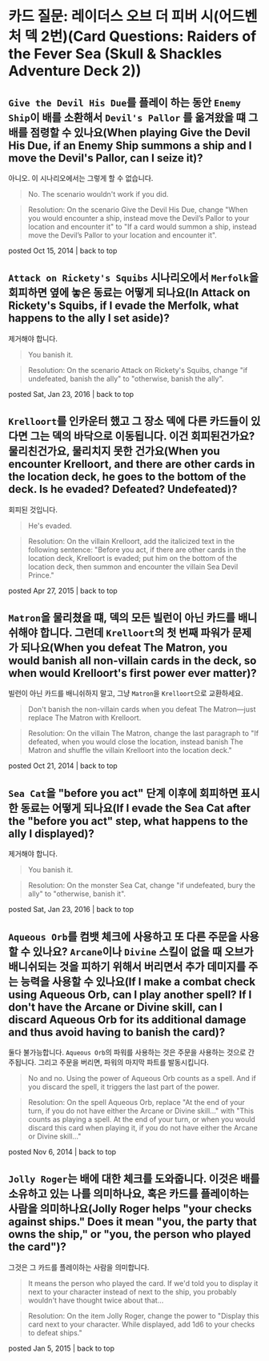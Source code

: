 # 카드 질문: 레이더스 오브 더 피버 시(어드벤처 덱 2번)(Card Questions: Raiders of the Fever Sea (Skull & Shackles Adventure Deck 2))

## `Give the Devil His Due`를 플레이 하는 동안 `Enemy Ship`이 배를 소환해서 `Devil's Pallor` 를 옮겨왔을 떄 그 배를 점령할 수 있나요(When playing Give the Devil His Due, if an Enemy Ship summons a ship and I move the Devil's Pallor, can I seize it)?

아니오. 이 시나리오에서는 그렇게 할 수 없습니다.

> No. The scenario wouldn't work if you did.

> Resolution: On the scenario Give the Devil His Due, change "When you would encounter a ship, instead move the Devil’s Pallor to your location and encounter it" to "If a card would summon a ship, instead move the Devil’s Pallor to your location and encounter it".

posted Oct 15, 2014 | back to top

## `Attack on Rickety's Squibs` 시나리오에서 `Merfolk`을 회피하면 옆에 놓은 동료는 어떻게 되나요(In Attack on Rickety's Squibs, if I evade the Merfolk, what happens to the ally I set aside)?

제거해야 합니다.

> You banish it.

> Resolution: On the scenario Attack on Rickety's Squibs, change "if undefeated, banish the ally" to "otherwise, banish the ally".

posted Sat, Jan 23, 2016 | back to top

## `Krelloort`를 인카운터 했고 그 장소 덱에 다른 카드들이 있다면 그는 덱의 바닥으로 이동됩니다. 이건 회피된건가요? 물리친건가요, 물리치지 못한 건가요(When you encounter Krelloort, and there are other cards in the location deck, he goes to the bottom of the deck. Is he evaded? Defeated? Undefeated)?

회피된 것입니다.

> He's evaded.

> Resolution: On the villain Krelloort, add the italicized text in the following sentence: "Before you act, if there are other cards in the location deck, Krelloort is evaded; put him on the bottom of the location deck, then summon and encounter the villain Sea Devil Prince."

posted Apr 27, 2015 | back to top

## `Matron`을 물리쳤을 떄, 덱의 모든 빌런이 아닌 카드를 배니쉬해야 합니다. 그런데 `Krelloort`의 첫 번째 파워가 문제가 되나요(When you defeat The Matron, you would banish all non-villain cards in the deck, so when would Krelloort's first power ever matter)?

빌런이 아닌 카드를 배니쉬하지 말고, 그냥 `Matron`을 `Krelloort`으로 교환하세요.

> Don't banish the non-villain cards when you defeat The Matron—just replace The Matron with Krelloort.

> Resolution: On the villain The Matron, change the last paragraph to "If defeated, when you would close the location, instead banish The Matron and shuffle the villain Krelloort into the location deck."

posted Oct 21, 2014 | back to top

## `Sea Cat`을 "before you act" 단계 이후에 회피하면 표시한 동료는 어떻게 되나요(If I evade the Sea Cat after the "before you act" step, what happens to the ally I displayed)?

제거해야 합니다.

> You banish it.

> Resolution: On the monster Sea Cat, change "if undefeated, bury the ally" to "otherwise, banish it".

posted Sat, Jan 23, 2016 | back to top

## `Aqueous Orb`를 컴뱃 체크에 사용하고 또 다른 주문을 사용할 수 있나요? `Arcane`이나 `Divine` 스킬이 없을 때 오브가 배니쉬되는 것을 피하기 위해서 버리면서 추가 데미지를 주는 능력을 사용할 수 있나요(If I make a combat check using Aqueous Orb, can I play another spell? If I don't have the Arcane or Divine skill, can I discard Aqueous Orb for its additional damage and thus avoid having to banish the card)?

둘다 불가능합니다. `Aqueous Orb`의 파워를 사용하는 것은 주문을 사용하는 것으로 간주됩니다. 그리고 주문을 버리면, 파워의 마지막 파트를 발동시킵니다.

> No and no. Using the power of Aqueous Orb counts as a spell. And if you discard the spell, it triggers the last part of the power.

> Resolution: On the spell Aqueous Orb, replace "At the end of your turn, if you do not have either the Arcane or Divine skill..." with "This counts as playing a spell. At the end of your turn, or when you would discard this card when playing it, if you do not have either the Arcane or Divine skill..."

posted Nov 6, 2014 | back to top

## `Jolly Roger`는 배에 대한 체크를 도와줍니다. 이것은 배를 소유하고 있는 나를 의미하나요, 혹은 카드를 플레이하는 사람을 의미하나요(Jolly Roger helps "your checks against ships." Does it mean "you, the party that owns the ship," or "you, the person who played the card")?

그것은 그 카드를 플레이하는 사람을 의미합니다. 

> It means the person who played the card. If we'd told you to display it next to your character instead of next to the ship, you probably wouldn't have thought twice about that...

> Resolution: On the item Jolly Roger, change the power to "Display this card next to your character. While displayed, add 1d6 to your checks to defeat ships."

posted Jan 5, 2015 | back to top
